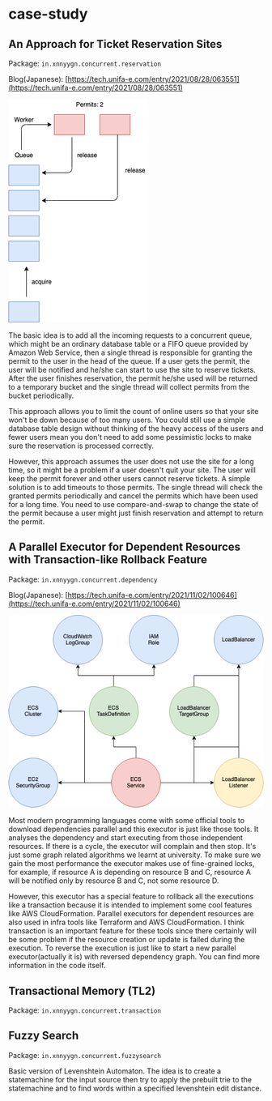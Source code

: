 # case-study

## An Approach for Ticket Reservation Sites

Package: `in.xnnyygn.concurrent.reservation`

Blog(Japanese): [https://tech.unifa-e.com/entry/2021/08/28/063551](https://tech.unifa-e.com/entry/2021/08/28/063551)

![reservation](https://github.com/xnnyygn/case-study/blob/main/src/main/resources/reservation.png?raw=true)

The basic idea is to add all the incoming requests to a concurrent queue, which might be an ordinary database table or
a FIFO queue provided by Amazon Web Service, then a single thread is responsible for granting the permit to the
user in the head of the queue. If a user gets the permit, the user will be notified and he/she can start to use
the site to reserve tickets. After the user finishes reservation, the permit he/she used will be returned to a
temporary bucket and the single thread will collect permits from the bucket periodically.

This approach allows you to limit the count of online users so that your site won't be down because of too many users.
You could still use a simple database table design without thinking of the heavy access of the users and fewer users
mean you don't need to add some pessimistic locks to make sure the reservation is processed correctly.

However, this approach assumes the user does not use the site for a long time, so it might be a problem if a user
doesn't quit your site. The user will keep the permit forever and other users cannot reserve tickets. A simple solution
is to add timeouts to those permits. The single thread will check the granted permits periodically and cancel the
permits which have been used for a long time. You need to use compare-and-swap to change the state of the permit because
a user might just finish reservation and attempt to return the permit.

## A Parallel Executor for Dependent Resources with Transaction-like Rollback Feature

Package: `in.xnnyygn.concurrent.dependency`

Blog(Japanese): [https://tech.unifa-e.com/entry/2021/11/02/100646](https://tech.unifa-e.com/entry/2021/11/02/100646)

![dependency](https://github.com/xnnyygn/case-study/blob/main/src/main/resources/dependency.png?raw=true)

Most modern programming languages come with some official tools to download dependencies parallel and this executor is
just like those tools. It analyses the dependency and start executing from those independent resources. If there is a
cycle, the executor will complain and then stop. It's just some graph related algorithms we learnt at university. To
make sure we gain the most performance the executor makes use of fine-grained locks, for example, if resource A is
depending on resource B and C, resource A will be notified only by resource B and C, not some resource D.

However, this executor has a special feature to rollback all the executions like a transaction because it is intended
to implement some cool features like AWS CloudFormation. Parallel executors for dependent resources are also used in
infra tools like Terraform and AWS CloudFormation. I think transaction is an important feature for these tools
since there certainly will be some problem if the resource creation or update is failed during the execution. To
reverse the execution is just like to start a new parallel executor(actually it is) with reversed dependency graph.
You can find more information in the code itself.

## Transactional Memory (TL2)

Package: `in.xnnyygn.concurrent.transaction`

## Fuzzy Search ##

Package: `in.xnnyygn.concurrent.fuzzysearch`

Basic version of Levenshtein Automaton. The idea is to create a statemachine for the input source then try to apply 
the prebuilt trie to the statemachine and to find words within a specified levenshtein edit distance.